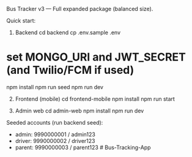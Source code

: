 Bus Tracker v3 — Full expanded package (balanced size).

Quick start:

1) Backend
cd backend
cp .env.sample .env
# set MONGO_URI and JWT_SECRET (and Twilio/FCM if used)
npm install
npm run seed
npm run dev

2) Frontend (mobile)
cd frontend-mobile
npm install
npm run start

3) Admin web
cd admin-web
npm install
npm run dev

Seeded accounts (run backend seed):
- admin: 9990000001 / admin123
- driver: 9990000002 / driver123
- parent: 9990000003 / parent123
#   B u s - T r a c k i n g - A p p  
 